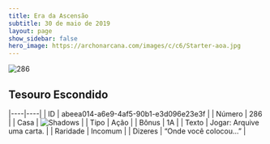 ```yaml
---
title: Era da Ascensão
subtitle: 30 de maio de 2019
layout: page
show_sidebar: false
hero_image: https://archonarcana.com/images/c/c6/Starter-aoa.jpg
---
```


![286](https://cdn.keyforgegame.com/media/card_front/pt/435_286_JWQJ7C3VGHFR_pt.png)

## Tesouro Escondido

|----|----|
| ID | abeea014-a6e9-4af5-90b1-e3d096e23e3f |
| Número | 286 |
| Casa | ![Shadows](https://archonarcana.com/images/thumb/e/ee/Shadows.png/22px-Shadows.png "Sombras") |
| Tipo | Ação |
| Bônus | 1A |
| Texto | Jogar: Arquive uma carta. |
| Raridade | Incomum |
| Dizeres | “Onde você colocou…” |